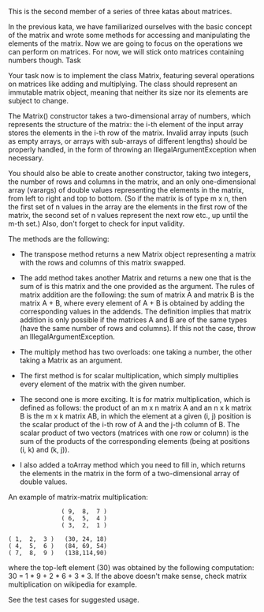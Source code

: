 This is the second member of a series of three katas about matrices.

In the previous kata, we have familiarized ourselves with the basic concept of the matrix and wrote some methods for accessing and manipulating the elements of the matrix. Now we are going to focus on the operations we can perform on matrices. For now, we will stick onto matrices containing numbers though.
Task

Your task now is to implement the class Matrix, featuring several operations on matrices like adding and multiplying. The class should represent an immutable matrix object, meaning that neither its size nor its elements are subject to change.

The Matrix() constructor takes a two-dimensional array of numbers, which represents the structure of the matrix: the i-th element of the input array stores the elements in the i-th row of the matrix. Invalid array inputs (such as empty arrays, or arrays with sub-arrays of different lengths) should be properly handled, in the form of throwing an IllegalArgumentException when necessary.

You should also be able to create another constructor, taking two integers, the number of rows and columns in the matrix, and an only one-dimensional array (varargs) of double values representing the elements in the matrix, from left to right and top to bottom. (So if the matrix is of type m x n, then the first set of n values in the array are the elements in the first row of the matrix, the second set of n values represent the next row etc., up until the m-th set.) Also, don't forget to check for input validity.

The methods are the following:

- The transpose method returns a new Matrix object representing a matrix with the rows and columns of this matrix swapped.

- The add method takes another Matrix and returns a new one that is the sum of is this matrix and the one provided as the argument. The rules of matrix addition are the following: the sum of matrix A and matrix B is the matrix A + B, where every element of A + B is obtained by adding the corresponding values in the addends. The definition implies that matrix addition is only possible if the matrices A and B are of the same types (have the same number of rows and columns). If this not the case, throw an IllegalArgumentException.

- The multiply method has two overloads: one taking a number, the other taking a Matrix as an argument.

- The first method is for scalar multiplication, which simply multiplies every element of the matrix with the given number.

- The second one is more exciting. It is for matrix multiplication, which is defined as follows: the product of an m x n matrix A and an n x k matrix B is the m x k matrix AB, in which the element at a given (i, j) position is the scalar product of the i-th row of A and the j-th column of B. The scalar product of two vectors (matrices with one row or column) is the sum of the products of the corresponding elements (being at positions (i, k) and (k, j)).

- I also added a toArray method which you need to fill in, which returns the elements in the matrix in the form of a two-dimensional array of double values.

An example of matrix-matrix multiplication:

                   ( 9,  8,  7 )
                   ( 6,  5,  4 )
                   ( 3,  2,  1 )

    ( 1,  2,  3 )   (30, 24, 18)
    ( 4,  5,  6 )   (84, 69, 54)
    ( 7,  8,  9 )   (138,114,90)

where the top-left element (30) was obtained by the following computation: 30 = 1 * 9 + 2 * 6 + 3 * 3. If the above doesn't make sense, check matrix multiplication on wikipedia for example.

See the test cases for suggested usage.

